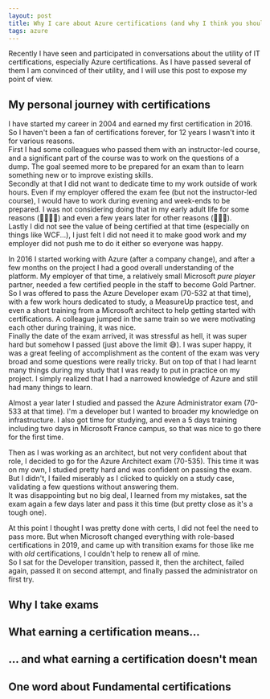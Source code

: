 ```yaml
---
layout: post
title: Why I care about Azure certifications (and why I think you should too)
tags: azure
---
```


Recently I have seen and participated in conversations about the utility of IT certifications, especially Azure certifications. As I have passed several of them I am convinced of their utility, and I will use this post to expose my point of view.


## My personal journey with certifications

I have started my career in 2004 and earned my first certification in 2016. So I haven't been a fan of certifications forever, for 12 years I wasn't into it for various reasons.  
First I had some colleagues who passed them with an instructor-led course, and a significant part of the course was to work on the questions of a dump. The goal seemed more to be prepared for an exam than to learn something new or to improve existing skills.  
Secondly at that I did not want to dedicate time to my work outside of work hours. Even if my employer offered the exam fee (but not the instructor-led course), I would have to work during evening and week-ends to be prepared. I was not considering doing that in my early adult life for some reasons (🎉🍻🙌🎸) and even a few years later for other reasons (👫👶👶).  
Lastly I did not see the value of being certified at that time (especially on things like WCF...), I just felt I did not need it to make good work and my employer did not push me to do it either so everyone was happy.  

In 2016 I started working with Azure (after a company change), and after a few months on the project I had a good overall understanding of the platform. My employer of that time, a relatively small Microsoft *pure player* partner, needed a few certified people in the staff to become Gold Partner.  
So I was offered to pass the Azure Developer exam (70-532 at that time), with a few work hours dedicated to study, a MeasureUp practice test, and even a short training from a Microsoft architect to help getting started with certifications. A colleague jumped in the same train so we were motivating each other during training, it was nice.  
Finally the date of the exam arrived, it was stressful as hell, it was super hard but somehow I passed (just above the limit 😅). 
I was super happy, it was a great feeling of accomplishment as the content of the exam was very broad and some questions were really tricky. But on top of that I had learnt many things during my study that I was ready to put in practice on my project. I simply realized that I had a narrowed knowledge of Azure and still had many things to learn.  

Almost a year later I studied and passed the Azure Administrator exam (70-533 at that time). I'm a developer but I wanted to broader my knowledge on infrastructure. I also got time for studying, and even a 5 days training including two days in Microsoft France campus, so that was nice to go there for the first time.

Then as I was working as an architect, but not very confident about that role, I decided to go for the Azure Architect exam (70-535). This time it was on my own, I studied pretty hard and was confident on passing the exam. But I didn't, I failed miserably as I clicked to quickly on a study case, validating a few questions without answering them.  
It was disappointing but no big deal, I learned from my mistakes, sat the exam again a few days later and pass it this time (but pretty close as it's a tough one).  

At this point I thought I was pretty done with certs, I did not feel the need to pass more. But when Microsoft changed everything with role-based certifications in 2019, and came up with transition exams for those like me with *old* certifications, I couldn't help to renew all of mine.  
So I sat for the Developer transition, passed it, then the architect, failed again, passed it on second attempt, and finally passed the administrator on first try. 

## Why I take exams

## What earning a certification means...

## ... and what earning a certification doesn't mean

## One word about Fundamental certifications